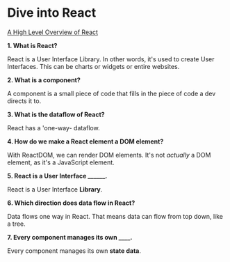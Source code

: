 # Dive into React 

[A High Level Overview of React](https://youtu.be/FRjlF74_EZk)

**1. What is React?**

React is a User Interface Library. In other words, it's used to create User Interfaces. This can be charts or widgets or entire websites. 

**2. What is a component?**

A component is a small piece of code that fills in the piece of code a dev directs it to.

**3. What is the dataflow of React?**

React has a 'one-way- dataflow. 

**4. How do we make a React element a DOM element?**

With ReactDOM, we can render DOM elements. It's not *actually* a DOM element, as it's a JavaScript element.

**5. React is a User Interface ______.**

React is a User Interface **Library**.

**6. Which direction does data flow in React?**

Data flows one way in React. That means data can flow from top down, like a tree. 

**7. Every component manages its own ____.**
 
 Every component manages its own **state data**.